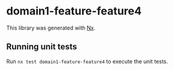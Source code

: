# domain1-feature-feature4

This library was generated with [Nx](https://nx.dev).

## Running unit tests

Run `nx test domain1-feature-feature4` to execute the unit tests.
